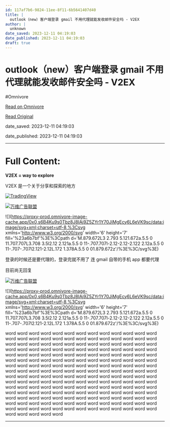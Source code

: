 ```yaml
---
id: 117af7b6-9824-11ee-8f11-6b5641407d40
title: |
  outlook（new）客户端登录 gmail 不用代理就能发收邮件安全吗 - V2EX
author: |
  unknown
date_saved: 2023-12-11 04:19:03
date_published: 2023-12-11 04:19:03
draft: true
---
```


# outlook（new）客户端登录 gmail 不用代理就能发收邮件安全吗 - V2EX
#Omnivore

[Read on Omnivore](https://omnivore.app/me/outlook-new-gmail-v-2-ex-18c58ef277e)

[Read Original](https://www.v2ex.com/t/999446)

date_saved: 2023-12-11 04:19:03

date_published: 2023-12-11 04:19:03

--- 

# Full Content: 

**V2EX = way to explore**

V2EX 是一个关于分享和探索的地方 

[![TradingView](https://proxy-prod.omnivore-image-cache.app/0x0,ssWyys_Z70L4F-QVBzgPOJWhbr2ThTvqRxrWxtzwdn1w/https://cdn.v2ex.com/assets/good-content/tradingview.png)](https://www.tradingview.com/?aff%5Fid=126273&aff%5Fsub=bitcoin&source=v2ex) 

[](https://wwads.cn/click/bait)[![万维广告联盟](https://proxy-prod.omnivore-image-cache.app/130x0,scqJliiaAEER9lrDsAobkpCN76kTr8Pt9SzVwoN-sOds/https://cdn.wwads.cn/creatives/vl93jQWLdvEj0zEVtmEBsbvFOdZHvJXehslO13UI.png)](https://wwads.cn/click/bundle?code=cgz6ZNo76zZ291AVnfJ1LpVJXLasFE)

![](https://proxy-prod.omnivore-image-cache.app/0x0,s6B4Ku9s0Tbz8J8IAj9Z5ZYr1Y70JiMgEcy6L6eVK9sc/data:image/svg+xml;charset=utf-8,%3Csvg xmlns='http://www.w3.org/2000/svg' width='6' height='7' fill='%23a6b7bf'%3E%3Cpath d='M.879.672L3 2.793 5.121.672a.5.5 0 11.707.707L3.708 3.5l2.12 2.121a.5.5 0 11-.707.707l-2.12-2.12-2.122 2.12a.5.5 0 11-.707-.707l2.121-2.12L.172 1.378A.5.5 0 01.879.672z'/%3E%3C/svg%3E)

登录的时候还是要代理的，登录完就不用了 连 gmail 自带的手机 app 都要代理

目前尚无回复

[](https://wwads.cn/click/bait)[![万维广告联盟](https://proxy-prod.omnivore-image-cache.app/130x0,scqJliiaAEER9lrDsAobkpCN76kTr8Pt9SzVwoN-sOds/https://cdn.wwads.cn/creatives/vl93jQWLdvEj0zEVtmEBsbvFOdZHvJXehslO13UI.png)](https://wwads.cn/click/bundle?code=cgz6ZNo76zZ291AVnfJ1LpVJXLasFE)

![](https://proxy-prod.omnivore-image-cache.app/0x0,s6B4Ku9s0Tbz8J8IAj9Z5ZYr1Y70JiMgEcy6L6eVK9sc/data:image/svg+xml;charset=utf-8,%3Csvg xmlns='http://www.w3.org/2000/svg' width='6' height='7' fill='%23a6b7bf'%3E%3Cpath d='M.879.672L3 2.793 5.121.672a.5.5 0 11.707.707L3.708 3.5l2.12 2.121a.5.5 0 11-.707.707l-2.12-2.12-2.122 2.12a.5.5 0 11-.707-.707l2.121-2.12L.172 1.378A.5.5 0 01.879.672z'/%3E%3C/svg%3E)

word word word word word word word word word word word word word word word word word word word word word word word word word word word word word word word word word word word word word word word word word word word word word word word word word word word word word word word word word word word word word word word word word word word word word word word word word word word word word word word word word word word word word word word word word word word word word word word word word word word word word word word word word word word word word word word word word word word word word word word word word word word word word word word word word word word word word word word word word word word word word word word word word word word word word word word word word word word word word word word word word word word word word word word word word word word word word word word word word word word word word word word word word word word word word word word word word word word word word word word word

---

